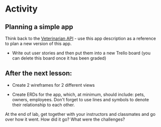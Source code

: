 # Activity

## Planning a simple app

Think back to the [Veterinarian API](https://github.com/joinpursuit/resource-veterinarian-api) - use this app description as a reference to plan a new version of this app.

- Write out user stories and then put them into a new Trello board (you can delete this board once it has been graded)

## After the next lesson:

- Create 2 wireframes for 2 different views

- Create ERDs for the app, which, at minimum, should include: pets, owners, employees. Don't forget to use lines and symbols to denote their relationship to each other.

At the end of lab, get together with your instructors and classmates and go over how it went. How did it go? What were the challenges?
